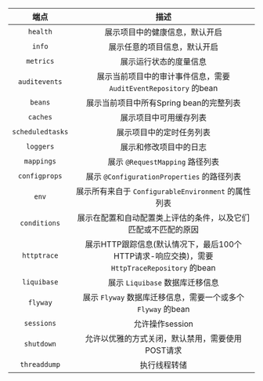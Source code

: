 端点             | 描述
:---:|:---:
`health`         | 展示项目中的健康信息，默认开启
`info`           | 展示任意的项目信息，默认开启
`metrics`        | 展示运行状态的度量信息
`auditevents`    | 展示当前项目中的审计事件信息，需要 `AuditEventRepository` 的bean
`beans`          | 展示当前项目中所有Spring bean的完整列表
`caches`         | 展示项目中可用缓存列表
`scheduledtasks` | 展示项目中的定时任务列表
`loggers`        | 展示和修改项目中的日志
`mappings`       | 展示 `@RequestMapping` 路径列表
`configprops`    | 展示 `@ConfigurationProperties` 的路径列表
`env`            | 展示所有来自于 `ConfigurableEnvironment` 的属性列表
`conditions`     | 展示在配置和自动配置类上评估的条件，以及它们匹配或不匹配的原因
`httptrace`      | 展示HTTP跟踪信息(默认情况下，最后100个HTTP请求-响应交换)，需要 `HttpTraceRepository` 的bean
`liquibase`      | 展示 `Liquibase` 数据库迁移信息
`flyway`         | 展示 `Flyway` 数据库迁移信息，需要一个或多个 `Flyway` 的bean
`sessions`       | 允许操作session
`shutdown`       | 允许以优雅的方式关闭，默认禁用，需要使用POST请求
`threaddump`     | 执行线程转储